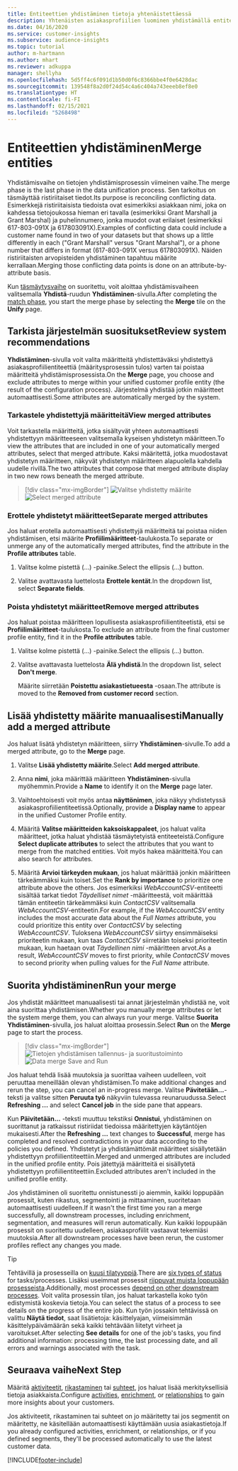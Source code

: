```yaml
---
title: Entiteettien yhdistäminen tietoja yhtenäistettäessä
description: Yhtenäisten asiakasprofiilien luominen yhdistämällä entiteettejä.
ms.date: 04/16/2020
ms.service: customer-insights
ms.subservice: audience-insights
ms.topic: tutorial
author: m-hartmann
ms.author: mhart
ms.reviewer: adkuppa
manager: shellyha
ms.openlocfilehash: 5d5ff4c6f091d1b50d0f6c8366bbe4f0e6428dac
ms.sourcegitcommit: 139548f8a2d0f24d54c4a6c404a743eeeb8ef8e0
ms.translationtype: HT
ms.contentlocale: fi-FI
ms.lasthandoff: 02/15/2021
ms.locfileid: "5268498"
---
```

# <a name="merge-entities"></a><span data-ttu-id="6e7f4-103">Entiteettien yhdistäminen</span><span class="sxs-lookup"><span data-stu-id="6e7f4-103">Merge entities</span></span>

<span data-ttu-id="6e7f4-104">Yhdistämisvaihe on tietojen yhdistämisprosessin viimeinen vaihe.</span><span class="sxs-lookup"><span data-stu-id="6e7f4-104">The merge phase is the last phase in the data unification process.</span></span> <span data-ttu-id="6e7f4-105">Sen tarkoitus on täsmäyttää ristiriitaiset tiedot.</span><span class="sxs-lookup"><span data-stu-id="6e7f4-105">Its purpose is reconciling conflicting data.</span></span> <span data-ttu-id="6e7f4-106">Esimerkkejä ristiriitaisista tiedoista ovat esimerkiksi asiakkaan nimi, joka on kahdessa tietojoukossa hieman eri tavalla (esimerkiksi Grant Marshall ja Grant Marshal) ja puhelinnumero, jonka muodot ovat erilaiset (esimerkiksi 617-803-091X ja 617803091X).</span><span class="sxs-lookup"><span data-stu-id="6e7f4-106">Examples of conflicting data could include a customer name found in two of your datasets but that shows up a little differently in each ("Grant Marshall" versus "Grant Marshal"), or a phone number that differs in format (617-803-091X versus 617803091X).</span></span> <span data-ttu-id="6e7f4-107">Näiden ristiriitaisten arvopisteiden yhdistäminen tapahtuu määrite kerrallaan.</span><span class="sxs-lookup"><span data-stu-id="6e7f4-107">Merging those conflicting data points is done on an attribute-by-attribute basis.</span></span>

<span data-ttu-id="6e7f4-108">Kun [täsmäytysvaihe](match-entities.md) on suoritettu, voit aloittaa yhdistämisvaiheen valitsemalla **Yhdistä**-ruudun **Yhdistäminen**-sivulla.</span><span class="sxs-lookup"><span data-stu-id="6e7f4-108">After completing the [match phase](match-entities.md), you start the merge phase by selecting the **Merge** tile on the **Unify** page.</span></span>

## <a name="review-system-recommendations"></a><span data-ttu-id="6e7f4-109">Tarkista järjestelmän suositukset</span><span class="sxs-lookup"><span data-stu-id="6e7f4-109">Review system recommendations</span></span>

<span data-ttu-id="6e7f4-110">**Yhdistäminen**-sivulla voit valita määritteitä yhdistettäväksi yhdistettyä asiakasprofiilientiteettiä (määritysprosessin tulos) varten tai poistaa määritteitä yhdistämisprosessista.</span><span class="sxs-lookup"><span data-stu-id="6e7f4-110">On the **Merge** page, you choose and exclude attributes to merge within your unified customer profile entity (the result of the configuration process).</span></span> <span data-ttu-id="6e7f4-111">Järjestelmä yhdistää jotkin määritteet automaattisesti.</span><span class="sxs-lookup"><span data-stu-id="6e7f4-111">Some attributes are automatically merged by the system.</span></span>

### <a name="view-merged-attributes"></a><span data-ttu-id="6e7f4-112">Tarkastele yhdistettyjä määritteitä</span><span class="sxs-lookup"><span data-stu-id="6e7f4-112">View merged attributes</span></span>

<span data-ttu-id="6e7f4-113">Voit tarkastella määritteitä, jotka sisältyvät yhteen automaattisesti yhdistettyyn määritteeseen valitsemalla kyseisen yhdistetyn määritteen.</span><span class="sxs-lookup"><span data-stu-id="6e7f4-113">To view the attributes that are included in one of your automatically merged attributes, select that merged attribute.</span></span> <span data-ttu-id="6e7f4-114">Kaksi määritettä, jotka muodostavat yhdistetyn määritteen, näkyvät yhdistetyn määritteen alapuolella kahdella uudelle rivillä.</span><span class="sxs-lookup"><span data-stu-id="6e7f4-114">The two attributes that compose that merged attribute display in two new rows beneath the merged attribute.</span></span>

> [!div class="mx-imgBorder"]
> <span data-ttu-id="6e7f4-115">![Valitse yhdistetty määrite](media/configure-data-merge-profile-attributes.png "Valitse yhdistetty määrite")</span><span class="sxs-lookup"><span data-stu-id="6e7f4-115">![Select merged attribute](media/configure-data-merge-profile-attributes.png "Select merged attribute")</span></span>

### <a name="separate-merged-attributes"></a><span data-ttu-id="6e7f4-116">Erottele yhdistetyt määritteet</span><span class="sxs-lookup"><span data-stu-id="6e7f4-116">Separate merged attributes</span></span>

<span data-ttu-id="6e7f4-117">Jos haluat erotella automaattisesti yhdistettyjä määritteitä tai poistaa niiden yhdistämisen, etsi määrite **Profiilimääritteet**-taulukosta.</span><span class="sxs-lookup"><span data-stu-id="6e7f4-117">To separate or unmerge any of the automatically merged attributes, find the attribute in the **Profile attributes** table.</span></span>

1. <span data-ttu-id="6e7f4-118">Valitse kolme pistettä (...) -painike.</span><span class="sxs-lookup"><span data-stu-id="6e7f4-118">Select the ellipsis (...) button.</span></span>
  
2. <span data-ttu-id="6e7f4-119">Valitse avattavasta luettelosta **Erottele kentät**.</span><span class="sxs-lookup"><span data-stu-id="6e7f4-119">In the dropdown list, select **Separate fields**.</span></span>

### <a name="remove-merged-attributes"></a><span data-ttu-id="6e7f4-120">Poista yhdistetyt määritteet</span><span class="sxs-lookup"><span data-stu-id="6e7f4-120">Remove merged attributes</span></span>

<span data-ttu-id="6e7f4-121">Jos haluat poistaa määritteen lopullisesta asiakasprofiilientiteetistä, etsi se **Profiilimääritteet**-taulukosta.</span><span class="sxs-lookup"><span data-stu-id="6e7f4-121">To exclude an attribute from the final customer profile entity, find it in the **Profile attributes** table.</span></span>

1. <span data-ttu-id="6e7f4-122">Valitse kolme pistettä (...) -painike.</span><span class="sxs-lookup"><span data-stu-id="6e7f4-122">Select the ellipsis (...) button.</span></span>
  
2. <span data-ttu-id="6e7f4-123">Valitse avattavasta luettelosta **Älä yhdistä**.</span><span class="sxs-lookup"><span data-stu-id="6e7f4-123">In the dropdown list, select **Don't merge**.</span></span>

   <span data-ttu-id="6e7f4-124">Määrite siirretään **Poistettu asiakastietueesta** -osaan.</span><span class="sxs-lookup"><span data-stu-id="6e7f4-124">The attribute is moved to the **Removed from customer record** section.</span></span>

## <a name="manually-add-a-merged-attribute"></a><span data-ttu-id="6e7f4-125">Lisää yhdistetty määrite manuaalisesti</span><span class="sxs-lookup"><span data-stu-id="6e7f4-125">Manually add a merged attribute</span></span>

<span data-ttu-id="6e7f4-126">Jos haluat lisätä yhdistetyn määritteen, siirry **Yhdistäminen**-sivulle.</span><span class="sxs-lookup"><span data-stu-id="6e7f4-126">To add a merged attribute, go to the **Merge** page.</span></span>

1. <span data-ttu-id="6e7f4-127">Valitse **Lisää yhdistetty määrite**.</span><span class="sxs-lookup"><span data-stu-id="6e7f4-127">Select **Add merged attribute**.</span></span>

2. <span data-ttu-id="6e7f4-128">Anna **nimi**, joka määrittää määritteen **Yhdistäminen**-sivulla myöhemmin.</span><span class="sxs-lookup"><span data-stu-id="6e7f4-128">Provide a **Name** to identify it on the **Merge** page later.</span></span>

3. <span data-ttu-id="6e7f4-129">Vaihtoehtoisesti voit myös antaa **näyttönimen**, joka näkyy yhdistetyssä asiakasprofiilientiteetissä.</span><span class="sxs-lookup"><span data-stu-id="6e7f4-129">Optionally, provide a **Display name** to appear in the unified Customer Profile entity.</span></span>

4. <span data-ttu-id="6e7f4-130">Määritä **Valitse määritteiden kaksoiskappaleet**, jos haluat valita määritteet, jotka haluat yhdistää täsmäytetyistä entiteeteistä.</span><span class="sxs-lookup"><span data-stu-id="6e7f4-130">Configure **Select duplicate attributes** to select the attributes that you want to merge from the matched entities.</span></span> <span data-ttu-id="6e7f4-131">Voit myös hakea määritteitä.</span><span class="sxs-lookup"><span data-stu-id="6e7f4-131">You can also search for attributes.</span></span>

5. <span data-ttu-id="6e7f4-132">Määritä **Arvioi tärkeyden mukaan**, jos haluat määrittää jonkin määritteen tärkeämmäksi kuin toiset.</span><span class="sxs-lookup"><span data-stu-id="6e7f4-132">Set the **Rank by importance** to prioritize one attribute above the others.</span></span> <span data-ttu-id="6e7f4-133">Jos esimerkiksi *WebAccountCSV*-entiteetti sisältää tarkat tiedot *Täydelliset nimet* -määritteestä, voit määrittää tämän entiteetin tärkeämmäksi kuin *ContactCSV* valitsemalla *WebAccountCSV*-entiteetin.</span><span class="sxs-lookup"><span data-stu-id="6e7f4-133">For example, if the *WebAccountCSV* entity includes the most accurate data about the *Full Names* attribute, you could prioritize this entity over *ContactCSV* by selecting *WebAccountCSV*.</span></span> <span data-ttu-id="6e7f4-134">Tuloksena *WebAccountCSV* siirtyy ensimmäiseksi prioriteetin mukaan, kun taas *ContactCSV* siirretään toiseksi prioriteetin mukaan, kun haetaan ovat *Täydellinen nimi* -määritteen arvot.</span><span class="sxs-lookup"><span data-stu-id="6e7f4-134">As a result, *WebAccountCSV* moves to first priority, while *ContactCSV* moves to second priority when pulling values for the *Full Name* attribute.</span></span>

## <a name="run-your-merge"></a><span data-ttu-id="6e7f4-135">Suorita yhdistäminen</span><span class="sxs-lookup"><span data-stu-id="6e7f4-135">Run your merge</span></span>

<span data-ttu-id="6e7f4-136">Jos yhdistät määritteet manuaalisesti tai annat järjestelmän yhdistää ne, voit aina suorittaa yhdistämisen.</span><span class="sxs-lookup"><span data-stu-id="6e7f4-136">Whether you manually merge attributes or let the system merge them, you can always run your merge.</span></span> <span data-ttu-id="6e7f4-137">Valitse **Suorita** **Yhdistäminen**-sivulla, jos haluat aloittaa prosessin.</span><span class="sxs-lookup"><span data-stu-id="6e7f4-137">Select **Run** on the **Merge** page to start the process.</span></span>

> [!div class="mx-imgBorder"]
> <span data-ttu-id="6e7f4-138">![Tietojen yhdistämisen tallennus- ja suoritustoiminto](media/configure-data-merge-save-run.png "Tietojen yhdistämisen tallennus- ja suoritustoiminto")</span><span class="sxs-lookup"><span data-stu-id="6e7f4-138">![Data merge Save and Run](media/configure-data-merge-save-run.png "Data merge Save and Run")</span></span>

<span data-ttu-id="6e7f4-139">Jos haluat tehdä lisää muutoksia ja suorittaa vaiheen uudelleen, voit peruuttaa meneillään olevan yhdistämisen.</span><span class="sxs-lookup"><span data-stu-id="6e7f4-139">To make additional changes and rerun the step, you can cancel an in-progress merge.</span></span> <span data-ttu-id="6e7f4-140">Valitse **Pävitetään...**-teksti ja valitse sitten **Peruuta työ** näkyviin tulevassa reunaruudussa.</span><span class="sxs-lookup"><span data-stu-id="6e7f4-140">Select **Refreshing ...** and select **Cancel job**  in the side pane that appears.</span></span>

<span data-ttu-id="6e7f4-141">Kun **Päivitetään...** -teksti muuttuu tekstiksi **Onnistui**, yhdistäminen on suorittanut ja ratkaissut ristiriidat tiedoissa määritettyjen käytäntöjen mukaisesti.</span><span class="sxs-lookup"><span data-stu-id="6e7f4-141">After the **Refreshing ...** text changes to **Successful**, merge has completed and resolved contradictions in your data according to the policies you defined.</span></span> <span data-ttu-id="6e7f4-142">Yhdistetyt ja yhdistämättömät määritteet sisällytetään yhdistettyyn profiilientiteettiin.</span><span class="sxs-lookup"><span data-stu-id="6e7f4-142">Merged and unmerged attributes are included in the unified profile entity.</span></span> <span data-ttu-id="6e7f4-143">Pois jätettyjä määritteitä ei sisällytetä yhdistettyyn profiilientiteettiin.</span><span class="sxs-lookup"><span data-stu-id="6e7f4-143">Excluded attributes aren't included in the unified profile entity.</span></span>

<span data-ttu-id="6e7f4-144">Jos yhdistäminen oli suoritettu onnistunessti jo aiemmin, kaikki loppupään prosessit, kuten rikastus, segmentointi ja mittaaminen, suoritetaan automaattisesti uudelleen.</span><span class="sxs-lookup"><span data-stu-id="6e7f4-144">If it wasn't the first time you ran a merge successfully, all downstream processes, including enrichment, segmentation, and measures will rerun automatically.</span></span> <span data-ttu-id="6e7f4-145">Kun kaikki loppupään prosessit on suoritettu uudelleen, asiakasprofiilit vastaavat tekemiäsi muutoksia.</span><span class="sxs-lookup"><span data-stu-id="6e7f4-145">After all downstream processes have been rerun, the customer profiles reflect any changes you made.</span></span>

> [!TIP]
> <span data-ttu-id="6e7f4-146">Tehtävillä ja prosesseilla on [kuusi tilatyyppiä](system.md#status-types).</span><span class="sxs-lookup"><span data-stu-id="6e7f4-146">There are [six types of status](system.md#status-types) for tasks/processes.</span></span> <span data-ttu-id="6e7f4-147">Lisäksi useimmat prosessit [riippuvat muista loppupään prosesseista](system.md#refresh-policies).</span><span class="sxs-lookup"><span data-stu-id="6e7f4-147">Additionally, most processes [depend on other downstream processes](system.md#refresh-policies).</span></span> <span data-ttu-id="6e7f4-148">Voit valita prosessin tilan, jos haluat tarkastella koko työn edistymistä koskevia tietoja.</span><span class="sxs-lookup"><span data-stu-id="6e7f4-148">You can select the status of a process to see details on the progress of the entire job.</span></span> <span data-ttu-id="6e7f4-149">Kun työn jossakin tehtävissä on valittu **Näytä tiedot**, saat lisätietoja: käsittelyajan, viimeisimmän käsittelypäivämäärän sekä kaikki tehtävään liitetyt virheet ja varoitukset.</span><span class="sxs-lookup"><span data-stu-id="6e7f4-149">After selecting **See details** for one of the job's tasks, you find additional information: processing time, the last processing date, and all errors and warnings associated with the task.</span></span>

## <a name="next-step"></a><span data-ttu-id="6e7f4-150">Seuraava vaihe</span><span class="sxs-lookup"><span data-stu-id="6e7f4-150">Next Step</span></span>

<span data-ttu-id="6e7f4-151">Määritä [aktiviteetit](activities.md), [rikastaminen](enrichment-microsoft-graph.md) tai [suhteet](relationships.md), jos haluat lisää merkityksellisiä tietoja asiakkaista.</span><span class="sxs-lookup"><span data-stu-id="6e7f4-151">Configure [activities](activities.md), [enrichment](enrichment-microsoft-graph.md), or [relationships](relationships.md) to gain more insights about your customers.</span></span>

<span data-ttu-id="6e7f4-152">Jos aktiviteetit, rikastaminen tai suhteet on jo määritetty tai jos segmentit on määritetty, ne käsitellään automaattisesti käyttämään uusia asiakastietoja.</span><span class="sxs-lookup"><span data-stu-id="6e7f4-152">If you already configured activities, enrichment, or relationships, or if you defined segments, they'll be processed automatically to use the latest customer data.</span></span>




[!INCLUDE[footer-include](../includes/footer-banner.md)]